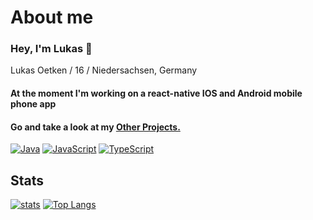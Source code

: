 # About me

### Hey, I'm Lukas 👋

Lukas Oetken / 16 / Niedersachsen, Germany

#### At the moment I'm working on a react-native IOS and Android mobile phone app

#### Go and take a look at my [Other Projects.](https://github.com/LvckyWorld) 


[![Java](https://img.shields.io/badge/-Java-007396.svg?logo=Java&logoColor=white&longCache=true&style=for-the-badge)](https://github.com/LukasILoveKOHL?tab=repositories&q=&type=&language=c%2B%2B)
[![JavaScript](https://img.shields.io/badge/-javascript-F7DF1E.svg?logo=javascript&logoColor=black&longCache=true&style=for-the-badge)](https://github.com/IloveKOHL?tab=repositories&q=&type=&language=javascript)
[![TypeScript](https://img.shields.io/badge/-typescript-2f74c0.svg?logo=typescript&logoColor=white&longCache=true&style=for-the-badge)](https://github.com/IloveKOHL?tab=repositories&q=&type=&language=typescript)

## Stats

[![stats](https://github-readme-stats.vercel.app/api?username=LukasILoveKOHL&count_private=true&theme=tokyonight)](https://github.com/IloveKOHL)
[![Top Langs](https://github-readme-stats.vercel.app/api/top-langs/?username=LukasILoveKOHL&layout=compact&theme=tokyonight)](https://github.com/IloveKOHL#github-readme-stats)

